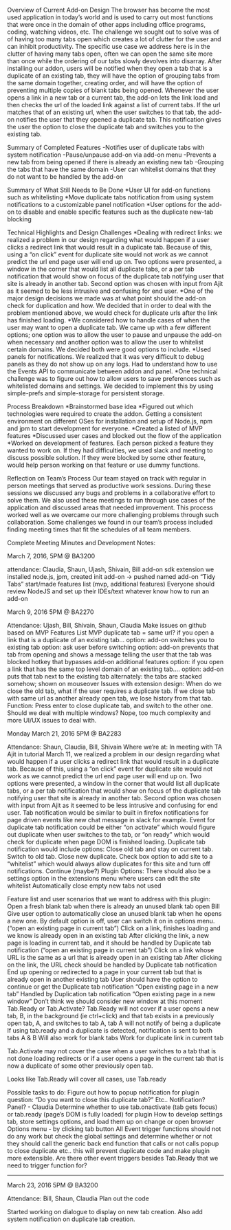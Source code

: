 Overview of Current Add-on Design
The browser has become the most used application in today’s world and is used to carry out most functions that were once in the domain of other apps including office programs, coding, watching videos, etc. The challenge we sought out to solve was of of having too many tabs open which creates a lot of clutter for the user and can inhibit productivity. The specific use case we address here is in the clutter of having many tabs open, often we can open the same site more than once while the ordering of our tabs slowly devolves into disarray. 
After installing our addon, users will be notified when they open a tab that is a duplicate of an existing tab, they will have the option of grouping tabs from the same domain together, creating order, and will have the option of preventing multiple copies of blank tabs being opened.
Whenever the user opens a link in a new tab or a current tab, the add-on lets the link load and then checks the url of the loaded link against a list of current tabs. If the url matches that of an existing url, when the user switches to that tab, the add-on notifies the user that they opened a duplicate tab. This notification gives the user the option to close the duplicate tab and switches you to the existing tab.


Summary of Completed Features
-Notifies user of duplicate tabs with system notification
-Pause/unpause add-on via add-on menu
-Prevents a new tab from being opened if there is already an existing new tab
-Grouping the tabs that have the same domain
-User can whitelist domains that they do not want to be handled by the add-on


Summary of What Still Needs to Be Done
  *User UI for add-on functions such as whitelisting
  *Move duplicate tabs notification from using system notifications to a customizable panel notification
  *User options for the add-on to disable and enable specific features such as the duplicate new-tab blocking


Technical Highlights and Design Challenges
  *Dealing with redirect links: we realized a problem in our design regarding what would happen if a user clicks a redirect link that would result in a duplicate tab. Because of this, using a “on click” event for duplicate site would not work as we cannot predict the url end page user will end up on. Two options were presented, a window in the corner that would list all duplicate tabs, or a per tab notification that would show on focus of the duplicate tab notifying user that site is already in another tab. Second option was chosen with input from Ajit as it seemed to be less intrusive and confusing for end user.
  *One of the major design decisions we made was at what point should the add-on check for duplication and how. We decided that in order to deal with the problem mentioned above, we would check for duplicate urls after the link has finished loading.
  *We considered how to handle cases of when the user may want to open a duplicate tab. We came up with a few different options; one option was to allow the user to pause and unpause the add-on when necessary and another option was to allow the user to whitelist certain domains. We decided both were good options to include.
  *Used panels for notifications. We realized that it was very difficult to debug panels as they do not show up on any logs. Had to understand how to use the Events API to communicate between addon and panel.
  *One technical challenge was to figure out how to allow users to save preferences such as whitelisted domains and settings. We decided to implement this by using simple-prefs and simple-storage for persistent storage.

Process Breakdown
  *Brainstormed base idea
  *Figured out which technologies were required to create the addon. Getting a consistent environment on different OSes for installation and setup of Node.js, npm and jpm to start development for everyone.
  *Created a listed of MVP features
  *Discussed user cases and blocked out the flow of the application
  *Worked on development of features. Each person picked a feature they wanted to work on. If they had difficulties, we used slack and meeting to discuss possible solution. If they were blocked by some other feature, would help person working on that feature or use dummy functions.

Reflection on Team’s Process
Our team stayed on track with regular in person meetings that served as productive work sessions. During these sessions we discussed any bugs and problems in a collaborative effort to solve them. We also used these meetings to run through use cases of the application and discussed areas that needed improvement. This process worked well as we overcame our more challenging problems through such collaboration. Some challenges we found in our team’s process included finding meeting times that fit the schedules of all team members.

Complete Meeting Minutes and Development Notes:

March 7, 2016, 5PM @ BA3200

attendance: Claudia, Shaun, Ujash, Shivain, Bill
add-on sdk extension
we installed node.js, jpm, created init add-on -> pushed
named add-on “Tidy Tabs”
start/made features list (mvp, additional features)
Everyone should review NodeJS and set up their IDEs/text whatever
know how to run an add-on



March 9, 2016 5PM @ BA2270

Attendance: Ujash, Bill, Shivain, Shaun, Claudia
Make issues on github based on MVP
Features List
MVP
duplicate tab = same url?
if you open a link that is a duplicate of an existing tab…
option: add-on switches you to existing tab
option: ask user before switching
option: add-on prevents that tab from opening and shows a message telling the user that the tab was blocked 
hotkey that bypasses add-on 
additional features 
option: if you open a link that has the same top level domain of an existing tab…. 
option: add-on puts that tab next to the existing tab 
alternately: the tabs are stacked somehow; shown on mouseover
Issues with extension design:
When do we close the old tab, what if the user requires a duplicate tab.
If we close tab with same url as another already open tab, we lose history from that tab.
Function: Press enter to close duplicate tab, and switch to the other one. 
Should we deal with multiple windows? Nope, too much complexity and more UI/UX issues to deal with.



Monday March 21, 2016 5PM @ BA2283

Attendance: Shaun, Claudia, Bill, Shivain
Where we’re at: 
In meeting with TA Ajit in tutorial March 11, we realized a problem in our design regarding what would happen if a user clicks a redirect link that would result in a duplicate tab. Because of this, using a “on click” event for duplicate site would not work as we cannot predict the url end page user will end up on. 
Two options were presented, a window in the corner that would list all duplicate tabs, or a per tab notification that would show on focus of the duplicate tab notifying user that site is already in another tab.
Second option was chosen with input from Ajit as it seemed to be less intrusive and confusing for end user. 
Tab notification would be similar to built in firefox notifications for page driven events like new chat message in slack for example. Event for duplicate tab notification could be either “on activate” which would figure out duplicate when user switches to the tab, or “on ready” which would check for duplicate when page DOM is finished loading. 
Duplicate tab notification would include options:
Close old tab and stay on current tab.
Switch to old tab. Close new duplicate.
Check box option to add site to a “whitelist” which would always allow duplicates for this site and turn off notifications.
Continue (maybe?)
Plugin Options: 
There should also be a settings option in the extensions menu where users can edit the site whitelist
Automatically close empty new tabs not used 

Feature list and user scenarios that we want to address with this plugin:
Open a fresh blank tab when there is already an unused blank tab open Bill
Give user option to automatically close an unused blank tab when he opens a new one. By default option is off, user can switch it on in options menu.
(“open an existing page in current tab”) Click on a link, finishes loading and we know is already open in an existing tab
After clicking the link, a new page is loading in current tab, and it should be handled by Duplicate tab notification 
(“open an existing page in current tab”) Click on a link whose URL is the same as a url that is already open in an existing tab
After clicking on the link, the URL check  should be handled by Duplicate tab notification 
End up opening or redirected to a page in your current tab but that is already open in another existing tab
User should have the option to continue or get the Duplicate tab notification
“Open existing page in a new tab”
Handled by Duplication tab notification
“Open existing page in a new window”
Don’t think we should consider new window at this moment
Tab.Ready or Tab.Activate?
Tab.Ready will not cover if a user opens a new tab, B, in the background (ie ctrl+click) and that tab exists in a previously open tab, A, and switches to tab A, tab A will not notify of being a duplicate
If using tab.ready and a duplicate is detected, notification is sent to both tabs A & B
Will also work for blank tabs
Work for duplicate link in current tab

Tab.Activate may not cover the case when a user switches to a tab that is not done loading redirects or if a user opens a page in the current tab that is now a duplicate of some other previously open tab.

Looks like Tab.Ready will cover all cases, use Tab.ready

Possible tasks to do:
Figure out how to popup notification for plugin question: “Do you want to close this duplicate tab?” Etc..
Notification? Panel? - Claudia
Determine whether to use tab.onactivate (tab gets focus) or tab.ready (page’s DOM is fully loaded) for plugin 
How to develop settings tab, store settings options, and load them up on change or open browser
Options menu - by clicking tab button 
All Event trigger functions should not do any work but check the global settings and determine whether or not they should call the generic back end function that calls or not calls popup to close duplicate etc.. this will prevent duplicate code and make plugin more extensible. 
Are there other event triggers besides Tab.Ready that we need to trigger function for?


___________________________________________________________________________

March 23, 2016 5PM @ BA3200

Attendance:  Bill, Shaun, Claudia
Plan out the code

Started working on dialogue to display on new tab creation. Also add system notification on duplicate tab creation. 



